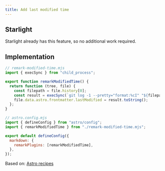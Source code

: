 ```yaml
---
title: Add last modified time
---
```


## Starlight

Starlight already has this feature, so no additional work required.

## Implementation

```js
// remark-modified-time.mjs
import { execSync } from "child_process";

export function remarkModifiedTime() {
  return function (tree, file) {
    const filepath = file.history[0];
    const result = execSync(`git log -1 --pretty="format:%cI" "${filepath}"`);
    file.data.astro.frontmatter.lastModified = result.toString();
  };
}
```

```js
// astro.config.mjs
import { defineConfig } from "astro/config";
import { remarkModifiedTime } from "./remark-modified-time.mjs";

export default defineConfig({
  markdown: {
    remarkPlugins: [remarkModifiedTime],
  },
});
```

Based on: [Astro recipes](https://docs.astro.build/en/recipes/modified-time/)
